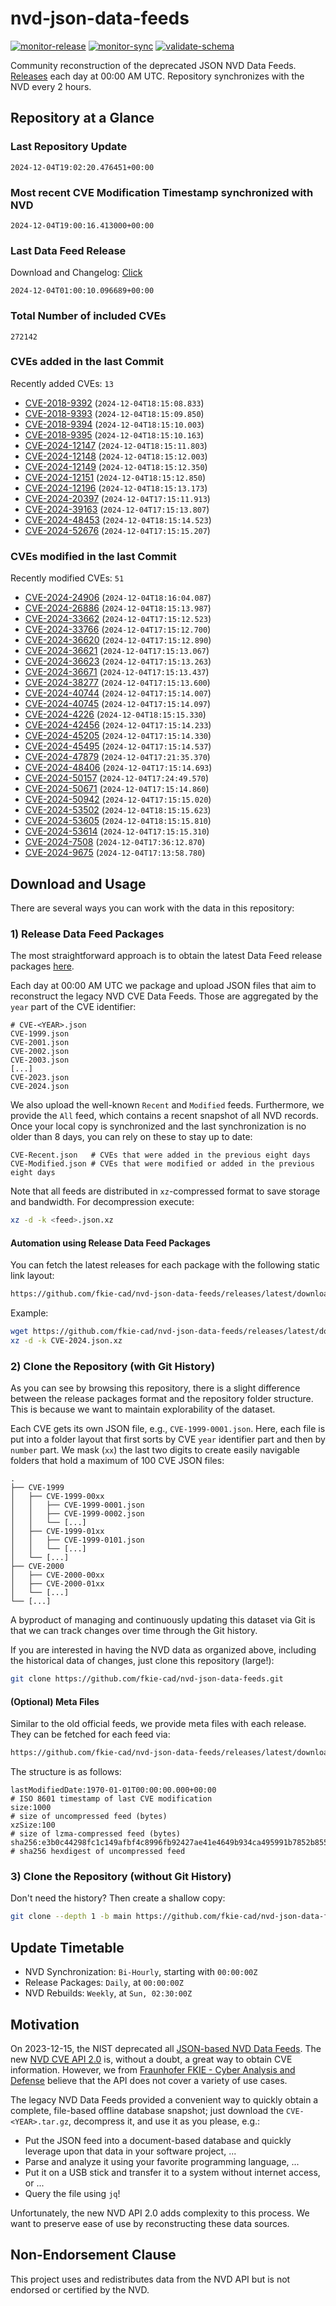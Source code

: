 # nvd-json-data-feeds

[![monitor-release](https://github.com/fkie-cad/nvd-json-data-feeds/actions/workflows/monitor_release.yml/badge.svg)](https://github.com/fkie-cad/nvd-json-data-feeds/actions/workflows/monitor_release.yml)
[![monitor-sync](https://github.com/fkie-cad/nvd-json-data-feeds/actions/workflows/monitor_sync.yml/badge.svg)](https://github.com/fkie-cad/nvd-json-data-feeds/actions/workflows/monitor_sync.yml)
[![validate-schema](https://github.com/fkie-cad/nvd-json-data-feeds/actions/workflows/validate_schema.yml/badge.svg)](https://github.com/fkie-cad/nvd-json-data-feeds/actions/workflows/validate_schema.yml)

Community reconstruction of the deprecated JSON NVD Data Feeds.
[Releases](https://github.com/fkie-cad/nvd-json-data-feeds/releases/latest) each day at 00:00 AM UTC.
Repository synchronizes with the NVD every 2 hours.

## Repository at a Glance

### Last Repository Update

```plain
2024-12-04T19:02:20.476451+00:00
```

### Most recent CVE Modification Timestamp synchronized with NVD

```plain
2024-12-04T19:00:16.413000+00:00
```

### Last Data Feed Release

Download and Changelog: [Click](https://github.com/fkie-cad/nvd-json-data-feeds/releases/latest)

```plain
2024-12-04T01:00:10.096689+00:00
```

### Total Number of included CVEs

```plain
272142
```

### CVEs added in the last Commit

Recently added CVEs: `13`

- [CVE-2018-9392](CVE-2018/CVE-2018-93xx/CVE-2018-9392.json) (`2024-12-04T18:15:08.833`)
- [CVE-2018-9393](CVE-2018/CVE-2018-93xx/CVE-2018-9393.json) (`2024-12-04T18:15:09.850`)
- [CVE-2018-9394](CVE-2018/CVE-2018-93xx/CVE-2018-9394.json) (`2024-12-04T18:15:10.003`)
- [CVE-2018-9395](CVE-2018/CVE-2018-93xx/CVE-2018-9395.json) (`2024-12-04T18:15:10.163`)
- [CVE-2024-12147](CVE-2024/CVE-2024-121xx/CVE-2024-12147.json) (`2024-12-04T18:15:11.803`)
- [CVE-2024-12148](CVE-2024/CVE-2024-121xx/CVE-2024-12148.json) (`2024-12-04T18:15:12.003`)
- [CVE-2024-12149](CVE-2024/CVE-2024-121xx/CVE-2024-12149.json) (`2024-12-04T18:15:12.350`)
- [CVE-2024-12151](CVE-2024/CVE-2024-121xx/CVE-2024-12151.json) (`2024-12-04T18:15:12.850`)
- [CVE-2024-12196](CVE-2024/CVE-2024-121xx/CVE-2024-12196.json) (`2024-12-04T18:15:13.173`)
- [CVE-2024-20397](CVE-2024/CVE-2024-203xx/CVE-2024-20397.json) (`2024-12-04T17:15:11.913`)
- [CVE-2024-39163](CVE-2024/CVE-2024-391xx/CVE-2024-39163.json) (`2024-12-04T17:15:13.807`)
- [CVE-2024-48453](CVE-2024/CVE-2024-484xx/CVE-2024-48453.json) (`2024-12-04T18:15:14.523`)
- [CVE-2024-52676](CVE-2024/CVE-2024-526xx/CVE-2024-52676.json) (`2024-12-04T17:15:15.207`)


### CVEs modified in the last Commit

Recently modified CVEs: `51`

- [CVE-2024-24906](CVE-2024/CVE-2024-249xx/CVE-2024-24906.json) (`2024-12-04T18:16:04.087`)
- [CVE-2024-26886](CVE-2024/CVE-2024-268xx/CVE-2024-26886.json) (`2024-12-04T18:15:13.987`)
- [CVE-2024-33662](CVE-2024/CVE-2024-336xx/CVE-2024-33662.json) (`2024-12-04T17:15:12.523`)
- [CVE-2024-33766](CVE-2024/CVE-2024-337xx/CVE-2024-33766.json) (`2024-12-04T17:15:12.700`)
- [CVE-2024-36620](CVE-2024/CVE-2024-366xx/CVE-2024-36620.json) (`2024-12-04T17:15:12.890`)
- [CVE-2024-36621](CVE-2024/CVE-2024-366xx/CVE-2024-36621.json) (`2024-12-04T17:15:13.067`)
- [CVE-2024-36623](CVE-2024/CVE-2024-366xx/CVE-2024-36623.json) (`2024-12-04T17:15:13.263`)
- [CVE-2024-36671](CVE-2024/CVE-2024-366xx/CVE-2024-36671.json) (`2024-12-04T17:15:13.437`)
- [CVE-2024-38277](CVE-2024/CVE-2024-382xx/CVE-2024-38277.json) (`2024-12-04T17:15:13.600`)
- [CVE-2024-40744](CVE-2024/CVE-2024-407xx/CVE-2024-40744.json) (`2024-12-04T17:15:14.007`)
- [CVE-2024-40745](CVE-2024/CVE-2024-407xx/CVE-2024-40745.json) (`2024-12-04T17:15:14.097`)
- [CVE-2024-4226](CVE-2024/CVE-2024-42xx/CVE-2024-4226.json) (`2024-12-04T18:15:15.330`)
- [CVE-2024-42456](CVE-2024/CVE-2024-424xx/CVE-2024-42456.json) (`2024-12-04T17:15:14.233`)
- [CVE-2024-45205](CVE-2024/CVE-2024-452xx/CVE-2024-45205.json) (`2024-12-04T17:15:14.330`)
- [CVE-2024-45495](CVE-2024/CVE-2024-454xx/CVE-2024-45495.json) (`2024-12-04T17:15:14.537`)
- [CVE-2024-47879](CVE-2024/CVE-2024-478xx/CVE-2024-47879.json) (`2024-12-04T17:21:35.370`)
- [CVE-2024-48406](CVE-2024/CVE-2024-484xx/CVE-2024-48406.json) (`2024-12-04T17:15:14.693`)
- [CVE-2024-50157](CVE-2024/CVE-2024-501xx/CVE-2024-50157.json) (`2024-12-04T17:24:49.570`)
- [CVE-2024-50671](CVE-2024/CVE-2024-506xx/CVE-2024-50671.json) (`2024-12-04T17:15:14.860`)
- [CVE-2024-50942](CVE-2024/CVE-2024-509xx/CVE-2024-50942.json) (`2024-12-04T17:15:15.020`)
- [CVE-2024-53502](CVE-2024/CVE-2024-535xx/CVE-2024-53502.json) (`2024-12-04T18:15:15.623`)
- [CVE-2024-53605](CVE-2024/CVE-2024-536xx/CVE-2024-53605.json) (`2024-12-04T18:15:15.810`)
- [CVE-2024-53614](CVE-2024/CVE-2024-536xx/CVE-2024-53614.json) (`2024-12-04T17:15:15.310`)
- [CVE-2024-7508](CVE-2024/CVE-2024-75xx/CVE-2024-7508.json) (`2024-12-04T17:36:12.870`)
- [CVE-2024-9675](CVE-2024/CVE-2024-96xx/CVE-2024-9675.json) (`2024-12-04T17:13:58.780`)


## Download and Usage

There are several ways you can work with the data in this repository:

### 1) Release Data Feed Packages

The most straightforward approach is to obtain the latest Data Feed release packages [here](https://github.com/fkie-cad/nvd-json-data-feeds/releases/latest).

Each day at 00:00 AM UTC we package and upload JSON files that aim to reconstruct the legacy NVD CVE Data Feeds.
Those are aggregated by the `year` part of the CVE identifier:

```
# CVE-<YEAR>.json
CVE-1999.json
CVE-2001.json
CVE-2002.json
CVE-2003.json
[...]
CVE-2023.json
CVE-2024.json
```

We also upload the well-known `Recent` and `Modified` feeds.
Furthermore, we provide the `All` feed, which contains a recent snapshot of all NVD records.
Once your local copy is synchronized and the last synchronization is no older than 8 days, you can rely on these to stay up to date:

```plain
CVE-Recent.json   # CVEs that were added in the previous eight days
CVE-Modified.json # CVEs that were modified or added in the previous eight days
```

Note that all feeds are distributed in `xz`-compressed format to save storage and bandwidth.
For decompression execute:

```sh
xz -d -k <feed>.json.xz
```

#### Automation using Release Data Feed Packages

You can fetch the latest releases for each package with the following static link layout:

```sh
https://github.com/fkie-cad/nvd-json-data-feeds/releases/latest/download/CVE-<YEAR>.json.xz
```

Example:

```sh
wget https://github.com/fkie-cad/nvd-json-data-feeds/releases/latest/download/CVE-2024.json.xz
xz -d -k CVE-2024.json.xz
```

### 2) Clone the Repository (with Git History)

As you can see by browsing this repository, there is a slight difference between the release packages format and the repository folder structure.
This is because we want to maintain explorability of the dataset.

Each CVE gets its own JSON file, e.g., `CVE-1999-0001.json`.
Here, each file is put into a folder layout that first sorts by CVE `year` identifier part and then by `number` part.
We mask (`xx`) the last two digits to create easily navigable folders that hold a maximum of 100 CVE JSON files:

```plain
.
├── CVE-1999
│   ├── CVE-1999-00xx
│   │   ├── CVE-1999-0001.json
│   │   ├── CVE-1999-0002.json
│   │   └── [...]
│   ├── CVE-1999-01xx
│   │   ├── CVE-1999-0101.json
│   │   └── [...]
│   └── [...]
├── CVE-2000
│   ├── CVE-2000-00xx
│   ├── CVE-2000-01xx
│   └── [...]
└── [...]
```

A byproduct of managing and continuously updating this dataset via Git is that we can track changes over time through the Git history.

If you are interested in having the NVD data as organized above, including the historical data of changes, just clone this repository (large!):

```sh
git clone https://github.com/fkie-cad/nvd-json-data-feeds.git
```

#### (Optional) Meta Files

Similar to the old official feeds, we provide meta files with each release. They can be fetched for each feed via:

```sh
https://github.com/fkie-cad/nvd-json-data-feeds/releases/latest/download/CVE-<YEAR>.meta
```

The structure is as follows:

```plain
lastModifiedDate:1970-01-01T00:00:00.000+00:00                          # ISO 8601 timestamp of last CVE modification
size:1000                                                               # size of uncompressed feed (bytes)
xzSize:100                                                              # size of lzma-compressed feed (bytes)
sha256:e3b0c44298fc1c149afbf4c8996fb92427ae41e4649b934ca495991b7852b855 # sha256 hexdigest of uncompressed feed
```

### 3) Clone the Repository (without Git History)

Don't need the history? Then create a shallow copy:

```sh
git clone --depth 1 -b main https://github.com/fkie-cad/nvd-json-data-feeds.git
```


## Update Timetable

* NVD Synchronization: `Bi-Hourly`, starting with `00:00:00Z`
* Release Packages: `Daily`, at `00:00:00Z`
* NVD Rebuilds: `Weekly`, at `Sun, 02:30:00Z`


## Motivation

On 2023-12-15, the NIST deprecated all [JSON-based NVD Data Feeds](https://nvd.nist.gov/vuln/data-feeds#divRetirementBanner-1).
The new [NVD CVE API 2.0](https://nvd.nist.gov/developers/vulnerabilities) is, without a doubt, a great way to obtain CVE information.
However, we from [Fraunhofer FKIE - Cyber Analysis and Defense](https://www.fkie.fraunhofer.de/en/departments/cad.html) believe that the API does not cover a variety of use cases.

The legacy NVD Data Feeds provided a convenient way to quickly obtain a complete, file-based offline database snapshot; just download the `CVE-<YEAR>.tar.gz`, decompress it, and use it as you please, e.g.:

- Put the JSON feed into a document-based database and quickly leverage upon that data in your software project, ...
- Parse and analyze it using your favorite programming language, ...
- Put it on a USB stick and transfer it to a system without internet access, or ...
- Query the file using `jq`!

Unfortunately, the new NVD API 2.0 adds complexity to this process.
We want to preserve ease of use by reconstructing these data sources.

## Non-Endorsement Clause

This project uses and redistributes data from the NVD API but is not endorsed or certified by the NVD.